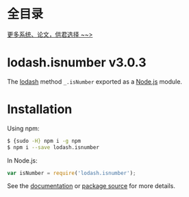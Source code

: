 # 全目录

[更多系统、论文，供君选择 ~~>](https://www.bitwise.net.cn)
# lodash.isnumber v3.0.3

The [lodash](https://lodash.com/) method `_.isNumber` exported as a [Node.js](https://nodejs.org/) module.

# Installation

Using npm:
```bash
$ {sudo -H} npm i -g npm
$ npm i --save lodash.isnumber
```

In Node.js:
```js
var isNumber = require('lodash.isnumber');
```

See the [documentation](https://lodash.com/docs#isNumber) or [package source](https://github.com/lodash/lodash/blob/3.0.3-npm-packages/lodash.isnumber) for more details.
